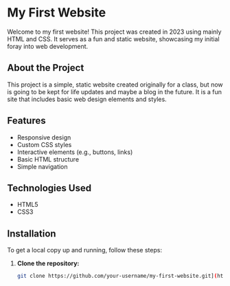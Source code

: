 # My First Website

Welcome to my first website! This project was created in 2023 using mainly HTML and CSS. It serves as a fun and static website, showcasing my initial foray into web development.

## About the Project

This project is a simple, static website created originally for a class, but now is going to be kept for life updates and maybe a blog in the future. It is a fun site that includes basic web design elements and styles.

## Features

- Responsive design
- Custom CSS styles
- Interactive elements (e.g., buttons, links)
- Basic HTML structure
- Simple navigation

## Technologies Used

- HTML5
- CSS3

## Installation

To get a local copy up and running, follow these steps:

1. **Clone the repository:**
   ```bash
   git clone https://github.com/your-username/my-first-website.git](https://github.com/Nerkled/projectwebsite-hb/tree/main
